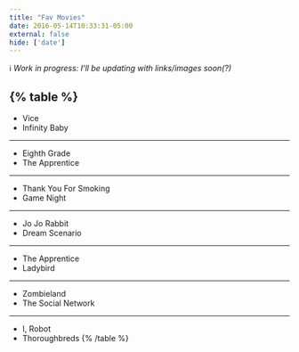 ```yaml
---
title: "Fav Movies"
date: 2016-05-14T10:33:31-05:00
external: false
hide: ['date']
---
```


ℹ️ _Work in progress: I'll be updating with links/images soon(?)_

{% table %}
---
- Vice
- Infinity Baby
---
- Eighth Grade
- The Apprentice
---
- Thank You For Smoking
- Game Night
---
- Jo Jo Rabbit
- Dream Scenario
---
- The Apprentice
- Ladybird
---
- Zombieland
- The Social Network
---
- I, Robot
- Thoroughbreds
{% /table %}